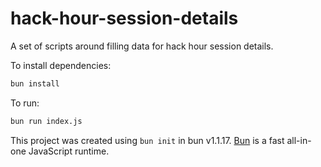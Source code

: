 # hack-hour-session-details

A set of scripts around filling data for hack hour session details.

To install dependencies:

```bash
bun install
```

To run:

```bash
bun run index.js
```

This project was created using `bun init` in bun v1.1.17. [Bun](https://bun.sh) is a fast all-in-one JavaScript runtime.
